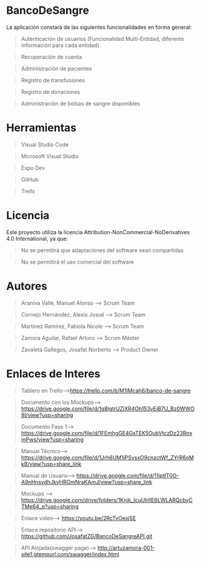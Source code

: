 # BancoDeSangre
La aplicación constará de las siguientes funcionalidades en forma general:

>Autenticación de usuarios (Funcionalidad Multi-Entidad, diferente información para cada entidad)

>Recuperación de cuenta

>Administración de pacientes

>Registro de transfusiones

>Registro de donaciones

>Administración de bolsas de sangre disponibles


# Herramientas
>Visual Studio Code

>Microsoft Visual Studio

>Expo Dev

>GitHub

>Trello

# Licencia
Este proyecto utiliza la licencia Attribution-NonCommercial-NoDerivatives 4.0 International, ya que:

>No se permitirá que adaptaciones del software sean compartidas

>No se permitirá el uso comercial del software


# Autores
>Araniva Valle, Manuel Alonso --> Scrum Team

>Cornejo Hernández, Alexis Josué --> Scrum Team

>Martínez Ramírez, Fabiola Nicole --> Scrum Team

>Zamora Aguilar, Rafael Arturo --> Scrum Máster

>Zavaleta Gallegos, Josafat Norberto --> Product Owner

# Enlaces de Interes 
>Tablero en Trello-->https://trello.com/b/M1IMcah6/banco-de-sangre

>Documento con los Mockups--> https://drive.google.com/file/d/1q8lgtrUZjXR4Oh153vEjB7U_Bz0WWO8l/view?usp=sharing

>Documento Fase 1--> https://drive.google.com/file/d/1FEmhgGE4GsTEK5OubVtczDz23RnxmPws/view?usp=sharing

>Manual Técnico--> https://drive.google.com/file/d/1Jrh6UM1jPSvsxO9cnzctWf_ZYrR6oMkB/view?usp=share_link

>Manual de Usuario--> https://drive.google.com/file/d/11jptlT0O-A9nHnsydhJkyHROmNraKAmJ/view?usp=share_link

>Mockups --> https://drive.google.com/drive/folders/1Knik_IcuUlrIlE6LWLARQcbyCTMe64_q?usp=sharing

>Enlace video--> https://youtu.be/2RcTvOexjSE

>Enlace repositorio API--> https://github.com/JosafatZG/BancoDeSangreAPI.git

>API Alojada(swagger page)--> http://artuzamora-001-site1.gtempurl.com/swagger/index.html
